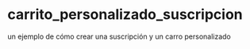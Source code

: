 carrito_personalizado_suscripcion
=================================

un ejemplo de cómo crear una suscripción y un carro personalizado
